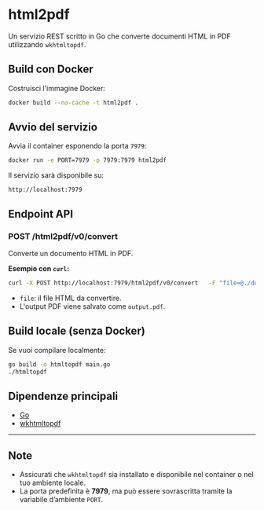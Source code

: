 # html2pdf

Un servizio REST scritto in Go che converte documenti HTML in PDF utilizzando `wkhtmltopdf`.

## Build con Docker

Costruisci l'immagine Docker:

```bash
docker build --no-cache -t html2pdf .
```

## Avvio del servizio

Avvia il container esponendo la porta `7979`:

```bash
docker run -e PORT=7979 -p 7979:7979 html2pdf
```

Il servizio sarà disponibile su:

```
http://localhost:7979
```

## Endpoint API

### **POST /html2pdf/v0/convert**

Converte un documento HTML in PDF.

**Esempio con `curl`:**

```bash
curl -X POST http://localhost:7979/html2pdf/v0/convert   -F "file=@./document.html"   -o output.pdf
```

- `file`: il file HTML da convertire.
- L'output PDF viene salvato come `output.pdf`.

## Build locale (senza Docker)

Se vuoi compilare localmente:

```bash
go build -o htmltopdf main.go
./htmltopdf
```

## Dipendenze principali

- [Go](https://go.dev/)
- [wkhtmltopdf](https://wkhtmltopdf.org/)

---

## Note

- Assicurati che `wkhtmltopdf` sia installato e disponibile nel container o nel tuo ambiente locale.
- La porta predefinita è **7979**, ma può essere sovrascritta tramite la variabile d’ambiente `PORT`.
